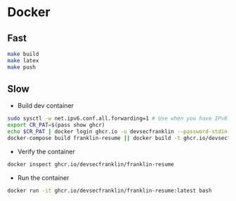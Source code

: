 # Docker

## Fast

```sh
make build
make latex
make push
```

## Slow

* Build dev container

```sh
sudo sysctl -w net.ipv6.conf.all.forwarding=1 # Use when you have IPv6 network issues
export CR_PAT=$(pass show ghcr)
echo $CR_PAT | docker login ghcr.io -u devsecfranklin --password-stdin
docker-compose build franklin-resume || docker build -t ghcr.io/devsecfranklin/franklin-resume .
```

* Verify the container

```sh
docker inspect ghcr.io/devsecfranklin/franklin-resume
```

* Run the container

```sh
docker run -it ghcr.io/devsecfranklin/franklin-resume:latest bash
```
